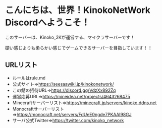 # こんにちは、世界！KinokoNetWork Discordへようこそ！

このサーバーは、Kinoko_2Kが運営する、マイクラサーバーです！

硬い感じよりも柔らかい感じでゲームできるサーバーを目指しています！！


## URLリスト
* ルールはrule.md
* 公式サイト=>https://seesaawiki.jp/kinokonetwork/
* この鯖の招待URL=>https://discord.gg/VdzXx892Zq
* 運営応募URL=>https://mineidea.net/projects/4643268475
* Minecraftサーバーリスト=>https://minecraft.jp/servers/kinoko.ddns.net
* Monocraftサーバーリスト=>https://monocraft.net/servers/FdUeE0ngde7PKAAI98GJ
* サーバ公式Twitter=>https://twitter.com/kinoko_network 
